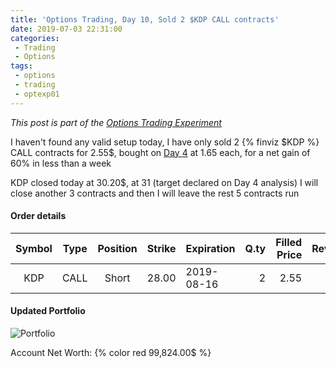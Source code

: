 ```yaml
---
title: 'Options Trading, Day 10, Sold 2 $KDP CALL contracts'
date: 2019-07-03 22:31:00
categories:
 - Trading
 - Options
tags:
 - options
 - trading
 - optexp01
---
```


*This post is part of the [Options Trading Experiment](/2019/06/23/options-trading-day-0)*

I haven't found any valid setup today, I have only sold 2 {% finviz $KDP %} CALL contracts for 2.55$, bought on [Day 4](/2019/06/27/options-trading-day-4/) at 1.65 each, for a net gain of 60% in less than a week

KDP closed today at 30.20$, at 31 (target declared on Day 4 analysis) I will close another 3 contracts and then I will leave the rest 5 contracts run

#### Order details

[//]: # (use https://www.tablesgenerator.com/markdown_tables for creating tables)

| Symbol | Type | Position | Strike | Expiration | Q.ty | Filled Price |    Revenue | Commissions | Net Gain | Status |
|:------:|:----:|:--------:|-------:|------------|-----:|-------------:|-----------:|------------:|---------:|:------:|
|   KDP  | CALL |   Short  |  28.00 | 2019-08-16 |   2  |         2.55 | 510        |           2 |  178     | Filled |

#### Updated Portfolio

![Portfolio](https://i.imgur.com/4X7zqdp.png)

Account Net Worth: {% color red 99,824.00$ %}
